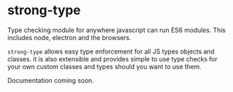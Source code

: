 # strong-type

Type checking module for anywhere javascript can run ES6 modules. This includes node, electron and the browsers.

`strong-type` allows easy type enforcement for all JS types objects and classes. it is also extensible and provides simple to use type checks for your own custom classes and types should you want to use them.

Documentation coming soon.

